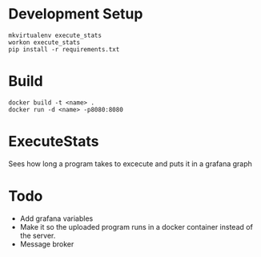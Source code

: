 # Development Setup
```shell script
mkvirtualenv execute_stats
workon execute_stats
pip install -r requirements.txt
```

# Build
```shell script
docker build -t <name> .
docker run -d <name> -p8080:8080
```

# ExecuteStats
Sees how long a program takes to excecute and puts it in a grafana graph


# Todo

* Add grafana variables
* Make it so the uploaded program runs in a docker container instead of the server.
* Message broker

